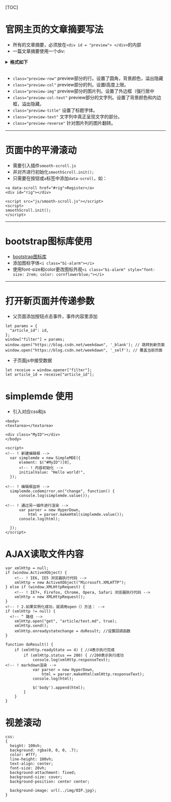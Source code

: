 [TOC]

# 官网主页的文章摘要写法

- 所有的文章摘要，必须放在`<div id = "preview"> </div>`的内部
- 一篇文章摘要使用一个div:

<details>
  <summary><strong>格式如下</strong></summary>

```html
# 左图右文
<div class="preview-row row">
    <div class="preview-col preview-img col-sm-4 col-xs-12 wow animate__animated animate__fadeInLeft" data-wow-delay="0.5s">
        <img src="img/OIP.jpg" class="img-rounded img-responsive center-block">
        <a href="#">
            <div class="preview-info">
                <h3>Author: <strong>作者</strong></h3>
                <p>view more</p>
            </div>
        </a>
    </div>
    <div class="preview-col preview-col-text col-sm-8 col-xs-12">
        <div class="preview-text">
            <h2 class="preview-title">文章标题</h2>
            <P>文章摘要</P>
        </div>
    </div>
</div>

#左文右图
<div class="preview-row row">
    <div class="preview-col preview-col-text col-sm-8 col-xs-12">
        <div class="preview-text">
            <h2 class="preview-title">文章标题</h2>
            <P>文章摘要</P>
        </div>
    </div>
    <div class="preview-col preview-img col-sm-4 col-xs-12 wow animate__animated animate__fadeInRight" data-wow-delay="0.5s">
        <img src="img/OIP.jpg" class="preview-reverse img-rounded img-responsive center-block">
        <a href="#">
            <div class="preview-info">
                <h3>Author: <strong>作者</strong></h3>
                <p>view more</p>
            </div>
        </a>
    </div>
</div>
```
</details>

<br>

- `class="preview-row"` preview部分的行。设置了圆角，背景颜色，溢出隐藏
- `class="preview-col"` preview部分的列。设置l高度上限。
- `class="preview-img"` preview部分的图片列。设置了外边框（强行居中
- `class="preview-col-text"` preview部分的文字列。设置了背景颜色和内边框，溢出隐藏。
- `class="preview-title"` 设置了标题字体。
- `class="preview-text"` 文字列中真正呈现文字的部分。
- `class="preview-reverse"` 针对图片列的图片翻转。

----

# 页面中的平滑滚动

- 需要引入插件`smooth-scroll.js`
- 并对齐进行初始化`smoothScroll.init();`
- 只需要在按钮或`a`标签中添加`data-scroll`，如：

```
<a data-scroll href="#rig">Register</a>
<div id="rig"></div>

<script src="js/smooth-scroll.js"></script>
<script>
smoothScroll.init();
</script>
```

----

# bootstrap图标库使用

- [bootstrap图标库](https://icons.bootcss.com/#styling)
- 添加图标字体`<i class="bi-alarm"></i>`
- 使用font-size和color更改图标外观`<i class="bi-alarm" style="font-size: 2rem; color: cornflowerblue;"></i>`

----

# 打开新页面并传递参数

- 父页面添加按钮点击事件，事件内容里添加
```
let params = {
  "article_id": id,
};
window["filter"] = params;
window.open("https://blog.csdn.net/weekdawn", '_blank'); // 跳转到新页面
window.open("https://blog.csdn.net/weekdawn", '_self'); // 覆盖当前页面

```

- 子页面js中接受数据
```
let receive = window.opener["filter"];
let article_id = receive["article_id"];
```

# simplemde 使用

- 引入对应css和js
```
<body>
<textarea></textarea>

<div class="MyID"></div>
</body>

<script>
<!-- ! 新建编辑框 -->
  var simplemde = new SimpleMDE({
      element: $("#MyID")[0],
      <!-- ! 内容初始化 -->
      initialValue: "Hello world!",
  });

<!-- ! 编辑框监听 -->
  simplemde.codemirror.on("change", function() {
      console.log(simplemde.value());

<!-- ! 通过另一插件进行渲染 -->
      var parser = new HyperDown,
          html = parser.makeHtml(simplemde.value());
      console.log(html);

  });
</script>
```

# AJAX读取文件内容

```
var xmlHttp = null;
if (window.ActiveXObject) {
    <!-- ! IE6, IE5 浏览器执行代码 -->
    xmlHttp = new ActiveXObject("Microsoft.XMLHTTP");
} else if (window.XMLHttpRequest) {
    <!-- ! IE7+, Firefox, Chrome, Opera, Safari 浏览器执行代码 -->
    xmlHttp = new XMLHttpRequest();
}
<!-- ! 2.如果实例化成功，就调用open（）方法： -->
if (xmlHttp != null) {
  <!-- ^ 路径 -->
    xmlHttp.open("get", "article/test.md", true);
    xmlHttp.send();
    xmlHttp.onreadystatechange = doResult; //设置回调函数                 
}

function doResult() {
    if (xmlHttp.readyState == 4) { //4表示执行完成
        if (xmlHttp.status == 200) { //200表示执行成功
            console.log(xmlHttp.responseText);
<!-- ! markdown渲染 -->
            var parser = new HyperDown,
                html = parser.makeHtml(xmlHttp.responseText);
            console.log(html);

            $('body').append(html);
        }
    }
}
```

# 视差滚动

```
css:
{
  height: 100vh;
  background: rgba(0, 0, 0, .7);
  color: #fff;
  line-height: 100vh;
  text-align: center;
  font-size: 20vh;
  background-attachment: fixed;
  background-size: cover;
  background-position: center center;

  background-image: url(../img/OIP.jpg);
}
```